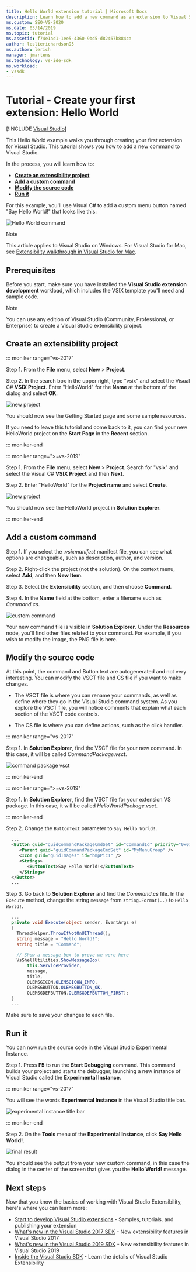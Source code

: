 ```yaml
---
title: Hello World extension tutorial | Microsoft Docs
description: Learn how to add a new command as an extension to Visual Studio, which involves creating a project, adding a command, and modifying the source code.
ms.custom: SEO-VS-2020
ms.date: 03/14/2019
ms.topic: tutorial
ms.assetid: f74e1ad1-1ee5-4360-9bd5-d82467b884ca
author: leslierichardson95
ms.author: lerich
manager: jmartens
ms.technology: vs-ide-sdk
ms.workload:
- vssdk
---
```

# Tutorial - Create your first extension: Hello World

 [!INCLUDE [Visual Studio](~/includes/applies-to-version/vs-not-mac.md)]

This Hello World example walks you through creating your first extension for Visual Studio. This tutorial shows you how to add a new command to Visual Studio.

In the process, you will learn how to:

* **[Create an extensibility project](#create-an-extensibility-project)**
* **[Add a custom command](#add-a-custom-command)**
* **[Modify the source code](#modify-the-source-code)**
* **[Run it](#run-it)**

For this example, you'll use Visual C# to add a custom menu button named "Say Hello World!" that looks like this:

![Hello World command](media/hello-world-say-hello-world.png)

> [!NOTE]
> This article applies to Visual Studio on Windows. For Visual Studio for Mac, see [Extensibility walkthrough in Visual Studio for Mac](/visualstudio/mac/extending-visual-studio-mac-walkthrough).

## Prerequisites

Before you start, make sure you have installed the **Visual Studio extension development** workload, which includes the VSIX template you'll need and sample code.

> [!NOTE]
> You can use any edition of Visual Studio (Community, Professional, or Enterprise) to create a Visual Studio extensibility project.

## Create an extensibility project

::: moniker range="vs-2017"

Step 1. From the **File** menu, select **New** > **Project**.

Step 2. In the search box in the upper right, type "vsix" and select the Visual C# **VSIX Project**. Enter "HelloWorld" for the **Name** at the bottom of the dialog and select **OK**.

![new project](media/hello-world-new-project.png)

You should now see the Getting Started page and some sample resources.

If you need to leave this tutorial and come back to it, you can find your new HelloWorld project on the **Start Page** in the **Recent** section.

::: moniker-end

::: moniker range=">=vs-2019"

Step 1. From the **File** menu, select **New** > **Project**. Search for "vsix" and select the Visual C# **VSIX Project** and then **Next**.

Step 2. Enter "HelloWorld" for the **Project name** and select **Create**.

![new project](media/hello-world-new-project-2019.png)

You should now see the HelloWorld project in **Solution Explorer**.

::: moniker-end

## Add a custom command

Step 1. If you select the *.vsixmanifest* manifest file, you can see what options are changeable, such as description, author, and version.

Step 2. Right-click the project (not the solution). On the context menu, select **Add**, and then **New Item**.

Step 3. Select the **Extensibility** section, and then choose **Command**.

Step 4. In the **Name** field at the bottom, enter a filename such as *Command.cs*.

![custom command](media/hello-world-vsix-command.png)

Your new command file is visible in **Solution Explorer**. Under the **Resources** node, you'll find other files related to your command. For example, if you wish to modify the image, the PNG file is here.

## Modify the source code

At this point, the command and Button text are autogenerated and not very interesting. You can modify the VSCT file and CS file if you want to make changes.

* The VSCT file is where you can rename your commands, as well as define where they go in the Visual Studio command system. As you explore the VSCT file, you will notice comments that explain what each section of the VSCT code controls.

* The CS file is where you can define actions, such as the click handler.

::: moniker range="vs-2017"

Step 1. In **Solution Explorer**, find the VSCT file for your new command. In this case, it will be called *CommandPackage.vsct*.

![command package vsct](media/hello-world-command-package-vsct.png)

::: moniker-end

::: moniker range=">=vs-2019"

Step 1. In **Solution Explorer**, find the VSCT file for your extension VS package. In this case, it will be called *HelloWorldPackage.vsct*.

::: moniker-end

Step 2. Change the `ButtonText` parameter to `Say Hello World!`.

```xml
  ...
  <Button guid="guidCommandPackageCmdSet" id="CommandId" priority="0x0100" type="Button">
     <Parent guid="guidCommandPackageCmdSet" id="MyMenuGroup" />
     <Icon guid="guidImages" id="bmpPic1" />
     <Strings>
        <ButtonText>Say Hello World!</ButtonText>
     </Strings>
  </Button>
  ...
```

Step 3. Go back to **Solution Explorer** and find the *Command.cs* file. In the `Execute` method, change the string `message` from `string.Format(..)` to `Hello World!`.

```csharp
  ...
  private void Execute(object sender, EventArgs e)
  {
    ThreadHelper.ThrowIfNotOnUIThread();
    string message = "Hello World!";
    string title = "Command";

    // Show a message box to prove we were here
    VsShellUtilities.ShowMessageBox(
        this.ServiceProvider,
        message,
        title,
        OLEMSGICON.OLEMSGICON_INFO,
        OLEMSGBUTTON.OLEMSGBUTTON_OK,
        OLEMSGDEFBUTTON.OLEMSGDEFBUTTON_FIRST);
  }
  ...
```

Make sure to save your changes to each file.

## Run it

You can now run the source code in the Visual Studio Experimental Instance.

Step 1. Press **F5** to run the **Start Debugging** command. This command builds your project and starts the debugger, launching a new instance of Visual Studio called the **Experimental Instance**.

::: moniker range="vs-2017"

You will see the words **Experimental Instance** in the Visual Studio title bar.

![experimental instance title bar](media/hello-world-exp-instance.png)

::: moniker-end

Step 2. On the **Tools** menu of the **Experimental Instance**, click **Say Hello World!**.

![final result](media/hello-world-final-result.png)

You should see the output from your new custom command, in this case the dialog in the center of the screen that gives you the **Hello World!** message.

## Next steps

Now that you know the basics of working with Visual Studio Extensibility, here's where you can learn more:

* [Start to develop Visual Studio extensions](starting-to-develop-visual-studio-extensions.md) - Samples, tutorials. and publishing your extension
* [What's new in the Visual Studio 2017 SDK](what-s-new-in-the-visual-studio-2017-sdk.md) - New extensibility features in Visual Studio 2017
* [What's new in the Visual Studio 2019 SDK](whats-new-visual-studio-2019-sdk.md) - New extensibility features in Visual Studio 2019
* [Inside the Visual Studio SDK](internals/inside-the-visual-studio-sdk.md) - Learn the details of Visual Studio Extensibility
